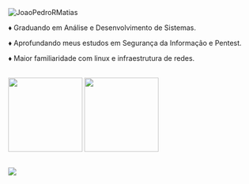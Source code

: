 <img src="https://komarev.com/ghpvc/?username=JoaoPedroRMatias&color=blue" alt="JoaoPedroRMatias"/>

<p>♦ Graduando em Análise e Desenvolvimento de Sistemas.</p>

<p>♦ Aprofundando meus estudos em Segurança da Informação e Pentest.</p>

<p>♦ Maior familiaridade com linux e infraestrutura de redes.</p>
<br>

<div>
<a>
<img height="150em" src="https://github-readme-stats.vercel.app/api?username=JoaoPedroRMatias&show_icons=true&theme=dark&include_all_commits=true&count_private=true"/>
</a>
<a>
<img height="150em" src="https://github-readme-stats.vercel.app/api/top-langs/?username=JoaoPedroRMatias&layout=compact&hide=jupyter%20notebook,css,html,batchfile&langs_count=8&theme=dark"/>
</a>
</div>
  
 ##
  
<div>
<a href="https://www.linkedin.com/in/jo%C3%A3o-pedro-rodrigues-matias-41650a1aa/R" target="_blank"><img src="https://img.shields.io/badge/LinkedIn-0077B5?style=for-the-badge&logo=linkedin&logoColor=white" target="_blank"></a> 
</div>
